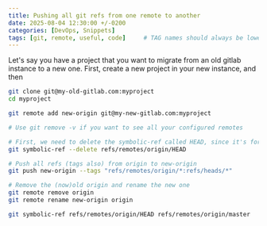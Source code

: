 ```yaml
---
title: Pushing all git refs from one remote to another
date: 2025-08-04 12:30:00 +/-0200
categories: [DevOps, Snippets]
tags: [git, remote, useful, code]     # TAG names should always be lowercase
---
```


Let's say you have a project that you want to migrate from an old gitlab instance to a new one. First, create a new project in your new instance, and then

```bash
git clone git@my-old-gitlab.com:myproject
cd myproject

git remote add new-origin git@my-new-gitlab.com:myproject

# Use git remove -v if you want to see all your configured remotes

# First, we need to delete the symbolic-ref called HEAD, since it's forbidden to push it to a remote repo. We'll add it afterwards
git symbolic-ref --delete refs/remotes/origin/HEAD

# Push all refs (tags also) from origin to new-origin
git push new-origin --tags "refs/remotes/origin/*:refs/heads/*"

# Remove the (now)old origin and rename the new one
git remote remove origin
git remote rename new-origin origin

git symbolic-ref refs/remotes/origin/HEAD refs/remotes/origin/master
```
